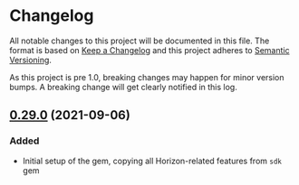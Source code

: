# Changelog

All notable changes to this project will be documented in this
file. The format is based on [Keep a Changelog](https://keepachangelog.com/)
and this project adheres to [Semantic Versioning](https://semver.org/).

As this project is pre 1.0, breaking changes may happen for minor version
bumps.  A breaking change will get clearly notified in this log.

## [0.29.0](https://www.github.com/astroband/ruby-stellar-sdk/compare/v0.29.0) (2021-09-06)
### Added
* Initial setup of the gem, copying all Horizon-related features from `sdk` gem
